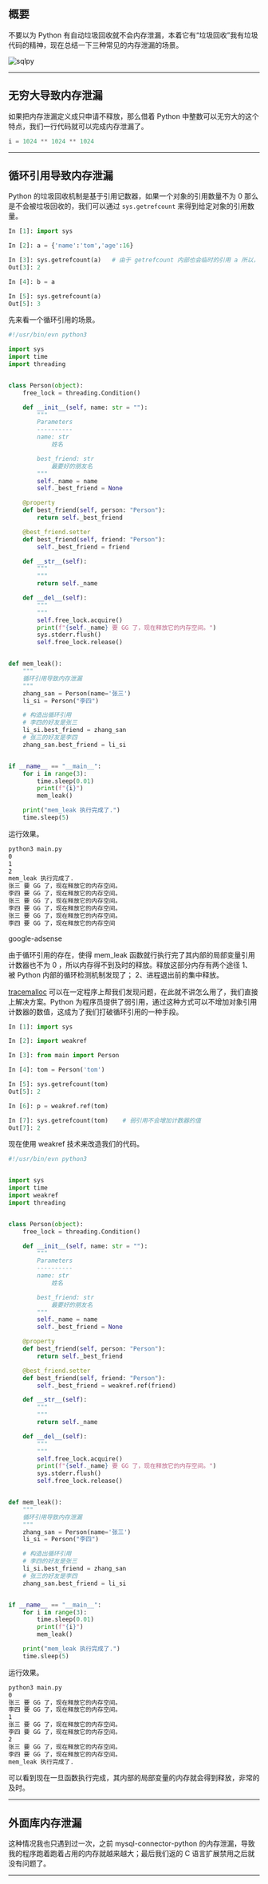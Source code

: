 ## 概要
不要以为 Python 有自动垃圾回收就不会内存泄漏，本着它有“垃圾回收”我有垃圾代码的精神，现在总结一下三种常见的内存泄漏的场景。

![sqlpy](static/2020-31/sqlpy-weakref.jpg)

---

## 无穷大导致内存泄漏
如果把内存泄漏定义成只申请不释放，那么借着 Python 中整数可以无穷大的这个特点，我们一行代码就可以完成内存泄漏了。
```python
i = 1024 ** 1024 ** 1024
```

---

## 循环引用导致内存泄漏
Python 的垃圾回收机制是基于引用记数器，如果一个对象的引用数量不为 0 那么是不会被垃圾回收的，我们可以通过 `sys.getrefcount` 来得到给定对象的引用数量。
```python
In [1]: import sys                                                              

In [2]: a = {'name':'tom','age':16}                                             

In [3]: sys.getrefcount(a)   # 由于 getrefcount 内部也会临时的引用 a 所以，使得计数器的值变成了 2 。                              
Out[3]: 2

In [4]: b = a                                                                   

In [5]: sys.getrefcount(a)                                                      
Out[5]: 3
```

先来看一个循环引用的场景。
```python
#!/usr/bin/evn python3

import sys
import time
import threading


class Person(object):
    free_lock = threading.Condition()

    def __init__(self, name: str = ""):
        """
        Parameters
        ----------
        name: str
            姓名

        best_friend: str
            最要好的朋友名
        """
        self._name = name
        self._best_friend = None

    @property
    def best_friend(self, person: "Person"):
        return self._best_friend

    @best_friend.setter
    def best_friend(self, friend: "Person"):
        self._best_friend = friend

    def __str__(self):
        """
        """
        return self._name

    def __del__(self):
        """
        """
        self.free_lock.acquire()
        print(f"{self._name} 要 GG 了，现在释放它的内存空间。")
        sys.stderr.flush()
        self.free_lock.release()


def mem_leak():
    """
    循环引用导致内存泄漏
    """
    zhang_san = Person(name='张三')
    li_si = Person("李四")

    # 构造出循环引用
    # 李四的好友是张三
    li_si.best_friend = zhang_san
    # 张三的好友是李四
    zhang_san.best_friend = li_si


if __name__ == "__main__":
    for i in range(3):
        time.sleep(0.01)
        print(f"{i}")
        mem_leak()

    print("mem_leak 执行完成了.")
    time.sleep(5)

```
运行效果。
```bash
python3 main.py 
0
1
2
mem_leak 执行完成了.
张三 要 GG 了，现在释放它的内存空间。
李四 要 GG 了，现在释放它的内存空间。
张三 要 GG 了，现在释放它的内存空间。
李四 要 GG 了，现在释放它的内存空间。
张三 要 GG 了，现在释放它的内存空间。
李四 要 GG 了，现在释放它的内存空间
```

google-adsense

由于循环引用的存在，使得 mem_leak 函数就行执行完了其内部的局部变量引用计数器也不为 0 ，所以内存得不到及时的释放。释放这部分内存有两个途径 1、 被 Python 内部的循环检测机制发现了； 2、进程退出前的集中释放。

[tracemalloc](https://docs.python.org/3.8/library/tracemalloc.html) 可以在一定程序上帮我们发现问题，在此就不讲怎么用了，我们直接上解决方案。Python 为程序员提供了弱引用，通过这种方式可以不增加对象引用计数器的数值，这成为了我们打破循环引用的一种手段。

```python
In [1]: import sys                                                              

In [2]: import weakref                                                          

In [3]: from main import Person                                                 

In [4]: tom = Person('tom')                                                     

In [5]: sys.getrefcount(tom)                                                    
Out[5]: 2

In [6]: p = weakref.ref(tom)                                                    

In [7]: sys.getrefcount(tom)    # 弱引用不会增加计数器的值                                                
Out[7]: 2
```
现在使用 weakref 技术来改造我们的代码。
```python
#!/usr/bin/evn python3


import sys
import time
import weakref
import threading


class Person(object):
    free_lock = threading.Condition()

    def __init__(self, name: str = ""):
        """
        Parameters
        ----------
        name: str
            姓名

        best_friend: str
            最要好的朋友名
        """
        self._name = name
        self._best_friend = None

    @property
    def best_friend(self, person: "Person"):
        return self._best_friend

    @best_friend.setter
    def best_friend(self, friend: "Person"):
        self._best_friend = weakref.ref(friend)

    def __str__(self):
        """
        """
        return self._name

    def __del__(self):
        """
        """
        self.free_lock.acquire()
        print(f"{self._name} 要 GG 了，现在释放它的内存空间。")
        sys.stderr.flush()
        self.free_lock.release()


def mem_leak():
    """
    循环引用导致内存泄漏
    """
    zhang_san = Person(name='张三')
    li_si = Person("李四")

    # 构造出循环引用
    # 李四的好友是张三
    li_si.best_friend = zhang_san
    # 张三的好友是李四
    zhang_san.best_friend = li_si


if __name__ == "__main__":
    for i in range(3):
        time.sleep(0.01)
        print(f"{i}")
        mem_leak()

    print("mem_leak 执行完成了.")
    time.sleep(5)

```
运行效果。
```bash
python3 main.py 
0
张三 要 GG 了，现在释放它的内存空间。
李四 要 GG 了，现在释放它的内存空间。
1
张三 要 GG 了，现在释放它的内存空间。
李四 要 GG 了，现在释放它的内存空间。
2
张三 要 GG 了，现在释放它的内存空间。
李四 要 GG 了，现在释放它的内存空间。
mem_leak 执行完成了.
```

可以看到现在一旦函数执行完成，其内部的局部变量的内存就会得到释放，非常的及时。

---

## 外面库内存泄漏

这种情况我也只遇到过一次，之前 mysql-connector-python 的内存泄漏，导致我的程序跑着跑着占用的内存就越来越大；最后我们返的 C 语言扩展禁用之后就没有问题了。

---
